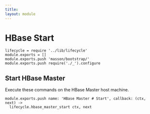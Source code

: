 ```yaml
---
title: 
layout: module
---
```


# HBase Start

    lifecycle = require '../lib/lifecycle'
    module.exports = []
    module.exports.push 'masson/bootstrap/'
    module.exports.push require('./_').configure

## Start HBase Master

Execute these commands on the HBase Master host machine.

    module.exports.push name: 'HBase Master # Start', callback: (ctx, next) ->
      lifecycle.hbase_master_start ctx, next
